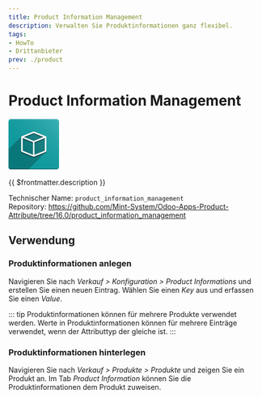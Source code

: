 ```yaml
---
title: Product Information Management
description: Verwalten Sie Produktinformationen ganz flexibel.
tags:
- HowTo
- Drittanbieter
prev: ./product
---
```

# Product Information Management
![icon_oms_box](attachments/icon_oms_box.png)

{{ $frontmatter.description }}

Technischer Name: `product_information_management`\
Repository: <https://github.com/Mint-System/Odoo-Apps-Product-Attribute/tree/16.0/product_information_management>

## Verwendung

### Produktinformationen anlegen

Navigieren Sie nach *Verkauf > Konfiguration > Product Informations* und erstellen Sie einen neuen Eintrag. Wählen Sie einen *Key* aus und erfassen Sie einen *Value*.

::: tip
Produktinformationen können für mehrere Produkte verwendet werden. Werte in Produktinformationen können für mehrere Einträge verwendet, wenn der Attributtyp der gleiche ist.
:::

### Produktinformationen hinterlegen

Navigieren Sie nach *Verkauf > Produkte > Produkte* und zeigen Sie ein Produkt an. Im Tab *Product Information* können Sie die Produktinformationen dem Produkt zuweisen.